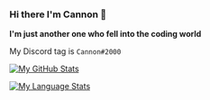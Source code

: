 ### Hi there I'm Cannon 👋

<strong>I'm just another one who fell into the coding world</strong>

My Discord tag is `Cannon#2000`

[![My GitHub Stats](https://github-readme-stats.vercel.app/api?username=CannonStealth&title_color=58a6ff&icon_color=58a6ff&text_color=C9D1D9&bg_color=0D1117&border_color=30363D&show_icons=true&count_private=true&show_all_commits=true)]()

[![My Language Stats](https://github-readme-stats.vercel.app/api/top-langs?layout=compact&username=CannonStealth&title_color=58a6ff&icon_color=58a6ff&text_color=C9D1D9&bg_color=0D1117&border_color=30363D&show_icons=true&count_private=true&show_all_commits=true)]()
                    
<!--
**CannonStealth/CannonStealth** is a ✨ _special_ ✨ repository because its `README.md` (this file) appears on your GitHub profile.
